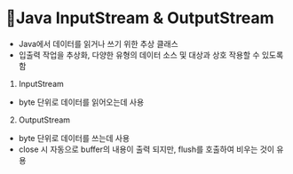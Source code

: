 # Java InputStream & OutputStream

* Java에서 데이터를 읽거나 쓰기 위한 추상 클래스
* 입출력 작업을 추상화, 다양한 유형의 데이터 소스 및 대상과 상호 작용할 수 있도록 함

1. InputStream

* byte 단위로 데이터를 읽어오는데 사용



2. OutputStream

* byte 단위로 데이터를 쓰는데 사용
* close 시 자동으로 buffer의 내용이 출력 되지만, flush를 호출하여 비우는 것이 유용
